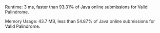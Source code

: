 Runtime: 3 ms, faster than 93.31% of Java online submissions for Valid Palindrome.

Memory Usage: 43.7 MB, less than 54.87% of Java online submissions for Valid Palindrome.
